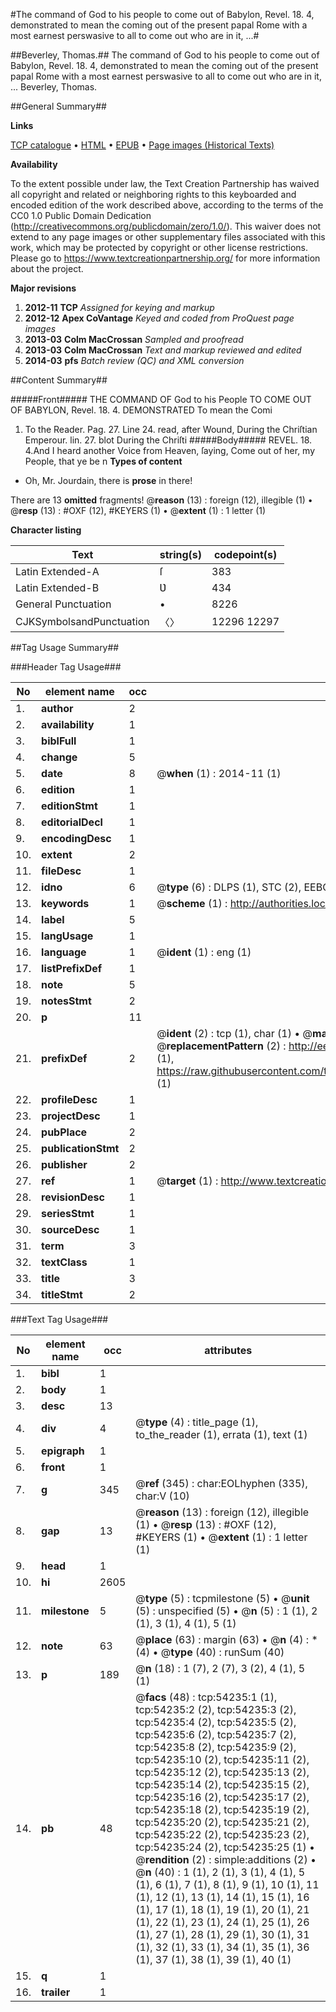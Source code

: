 #The command of God to his people to come out of Babylon, Revel. 18. 4, demonstrated to mean the coming out of the present papal Rome with a most earnest perswasive to all to come out who are in it, ...#

##Beverley, Thomas.##
The command of God to his people to come out of Babylon, Revel. 18. 4, demonstrated to mean the coming out of the present papal Rome with a most earnest perswasive to all to come out who are in it, ...
Beverley, Thomas.

##General Summary##

**Links**

[TCP catalogue](http://www.ota.ox.ac.uk/tcp/)  • 
[HTML](http://tei.it.ox.ac.uk/tcp/Texts-HTML/free/A27/A27590.html)  • 
[EPUB](http://tei.it.ox.ac.uk/tcp/Texts-EPUB/free/A27/A27590.epub) • 
[Page images (Historical Texts)](https://historicaltexts.jisc.ac.uk/eebo-12112450e)

**Availability**

To the extent possible under law, the Text Creation Partnership has waived all copyright and related or neighboring rights to this keyboarded and encoded edition of the work described above, according to the terms of the CC0 1.0 Public Domain Dedication (http://creativecommons.org/publicdomain/zero/1.0/). This waiver does not extend to any page images or other supplementary files associated with this work, which may be protected by copyright or other license restrictions. Please go to https://www.textcreationpartnership.org/ for more information about the project.

**Major revisions**

1. __2012-11__ __TCP__ *Assigned for keying and markup*
1. __2012-12__ __Apex CoVantage__ *Keyed and coded from ProQuest page images*
1. __2013-03__ __Colm MacCrossan__ *Sampled and proofread*
1. __2013-03__ __Colm MacCrossan__ *Text and markup reviewed and edited*
1. __2014-03__ __pfs__ *Batch review (QC) and XML conversion*

##Content Summary##

#####Front#####
THE COMMAND OF God to his People TO COME OUT OF BABYLON, Revel. 18. 4. DEMONSTRATED To mean the Comi
1. To the Reader.
Pag. 27. Line 24. read, after Wound, During the Chriſtian Emperour. lin. 27. blot During the Chriſti
#####Body#####
REVEL. 18. 4.And I heard another Voice from Heaven, ſaying, Come out of her, my People, that ye be n
**Types of content**

  * Oh, Mr. Jourdain, there is **prose** in there!

There are 13 **omitted** fragments! 
 @__reason__ (13) : foreign (12), illegible (1)  •  @__resp__ (13) : #OXF (12), #KEYERS (1)  •  @__extent__ (1) : 1 letter (1)

**Character listing**


|Text|string(s)|codepoint(s)|
|---|---|---|
|Latin Extended-A|ſ|383|
|Latin Extended-B|Ʋ|434|
|General Punctuation|•|8226|
|CJKSymbolsandPunctuation|〈〉|12296 12297|

##Tag Usage Summary##

###Header Tag Usage###

|No|element name|occ|attributes|
|---|---|---|---|
|1.|__author__|2||
|2.|__availability__|1||
|3.|__biblFull__|1||
|4.|__change__|5||
|5.|__date__|8| @__when__ (1) : 2014-11 (1)|
|6.|__edition__|1||
|7.|__editionStmt__|1||
|8.|__editorialDecl__|1||
|9.|__encodingDesc__|1||
|10.|__extent__|2||
|11.|__fileDesc__|1||
|12.|__idno__|6| @__type__ (6) : DLPS (1), STC (2), EEBO-CITATION (1), OCLC (1), VID (1)|
|13.|__keywords__|1| @__scheme__ (1) : http://authorities.loc.gov/ (1)|
|14.|__label__|5||
|15.|__langUsage__|1||
|16.|__language__|1| @__ident__ (1) : eng (1)|
|17.|__listPrefixDef__|1||
|18.|__note__|5||
|19.|__notesStmt__|2||
|20.|__p__|11||
|21.|__prefixDef__|2| @__ident__ (2) : tcp (1), char (1)  •  @__matchPattern__ (2) : ([0-9\-]+):([0-9IVX]+) (1), (.+) (1)  •  @__replacementPattern__ (2) : http://eebo.chadwyck.com/downloadtiff?vid=$1&page=$2 (1), https://raw.githubusercontent.com/textcreationpartnership/Texts/master/tcpchars.xml#$1 (1)|
|22.|__profileDesc__|1||
|23.|__projectDesc__|1||
|24.|__pubPlace__|2||
|25.|__publicationStmt__|2||
|26.|__publisher__|2||
|27.|__ref__|1| @__target__ (1) : http://www.textcreationpartnership.org/docs/. (1)|
|28.|__revisionDesc__|1||
|29.|__seriesStmt__|1||
|30.|__sourceDesc__|1||
|31.|__term__|3||
|32.|__textClass__|1||
|33.|__title__|3||
|34.|__titleStmt__|2||


###Text Tag Usage###

|No|element name|occ|attributes|
|---|---|---|---|
|1.|__bibl__|1||
|2.|__body__|1||
|3.|__desc__|13||
|4.|__div__|4| @__type__ (4) : title_page (1), to_the_reader (1), errata (1), text (1)|
|5.|__epigraph__|1||
|6.|__front__|1||
|7.|__g__|345| @__ref__ (345) : char:EOLhyphen (335), char:V (10)|
|8.|__gap__|13| @__reason__ (13) : foreign (12), illegible (1)  •  @__resp__ (13) : #OXF (12), #KEYERS (1)  •  @__extent__ (1) : 1 letter (1)|
|9.|__head__|1||
|10.|__hi__|2605||
|11.|__milestone__|5| @__type__ (5) : tcpmilestone (5)  •  @__unit__ (5) : unspecified (5)  •  @__n__ (5) : 1 (1), 2 (1), 3 (1), 4 (1), 5 (1)|
|12.|__note__|63| @__place__ (63) : margin (63)  •  @__n__ (4) : * (4)  •  @__type__ (40) : runSum (40)|
|13.|__p__|189| @__n__ (18) : 1 (7), 2 (7), 3 (2), 4 (1), 5 (1)|
|14.|__pb__|48| @__facs__ (48) : tcp:54235:1 (1), tcp:54235:2 (2), tcp:54235:3 (2), tcp:54235:4 (2), tcp:54235:5 (2), tcp:54235:6 (2), tcp:54235:7 (2), tcp:54235:8 (2), tcp:54235:9 (2), tcp:54235:10 (2), tcp:54235:11 (2), tcp:54235:12 (2), tcp:54235:13 (2), tcp:54235:14 (2), tcp:54235:15 (2), tcp:54235:16 (2), tcp:54235:17 (2), tcp:54235:18 (2), tcp:54235:19 (2), tcp:54235:20 (2), tcp:54235:21 (2), tcp:54235:22 (2), tcp:54235:23 (2), tcp:54235:24 (2), tcp:54235:25 (1)  •  @__rendition__ (2) : simple:additions (2)  •  @__n__ (40) : 1 (1), 2 (1), 3 (1), 4 (1), 5 (1), 6 (1), 7 (1), 8 (1), 9 (1), 10 (1), 11 (1), 12 (1), 13 (1), 14 (1), 15 (1), 16 (1), 17 (1), 18 (1), 19 (1), 20 (1), 21 (1), 22 (1), 23 (1), 24 (1), 25 (1), 26 (1), 27 (1), 28 (1), 29 (1), 30 (1), 31 (1), 32 (1), 33 (1), 34 (1), 35 (1), 36 (1), 37 (1), 38 (1), 39 (1), 40 (1)|
|15.|__q__|1||
|16.|__trailer__|1||
